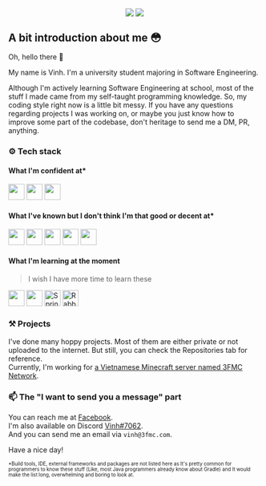 
<!-- <div align="center" style="display: flex; flex-direction: column;">
<img src="https://github-readme-stats.vercel.app/api?username=TinLite&count_private=true&show_icons=true&theme=github_dark&border_radius=0&hide_border=true"/>
<img src="https://github-readme-stats.vercel.app/api/top-langs/?username=TinLite&count_private=true&show_icons=true&theme=github_dark&langs_count=5&border_radius=0&hide_border=true"/>
</div> -->
<div align="center">
<img align="center" src="https://github-readme-stats.vercel.app/api?username=TinLite&count_private=true&show_icons=true&theme=github_dark"/>
<img align="center" src="https://github-readme-stats.vercel.app/api/top-langs/?username=TinLite&theme=github_dark&layout=compact"/>
</div>

## A bit introduction about me 😳

Oh, hello there 👋

My name is Vinh. I'm a university student majoring in Software Engineering.

Although I'm actively learning Software Engineering at school, most of the stuff I made came from my self-taught programming knowledge. So, my coding style right now is a little bit messy. If you have any questions regarding projects I was working on, or maybe you just know how to improve some part of the codebase, don't heritage to send me a DM, PR, anything.  

### ⚙️ Tech stack

#### What I'm confident at*

<div>
<img src="https://raw.githubusercontent.com/get-icon/geticon/master/icons/java.svg" width="32px" height="32px"/>
<img src="https://raw.githubusercontent.com/get-icon/geticon/master/icons/python.svg" width="32px" height="32px"/>
<img src="https://raw.githubusercontent.com/get-icon/geticon/master/icons/git-icon.svg" width="32px" height="32px"/>
</div>

#### What I've known but I don't think I'm that good or decent at*

<div>
<img src="https://raw.githubusercontent.com/get-icon/geticon/master/icons/html-5.svg" width="32px" height="32px"/>
<img src="https://raw.githubusercontent.com/get-icon/geticon/master/icons/javascript.svg" width="32px" height="32px"/>
<img src="https://raw.githubusercontent.com/get-icon/geticon/master/icons/c-sharp.svg" width="32px" height="32px"/>
<img src="https://raw.githubusercontent.com/get-icon/geticon/master/icons/ffmpeg-icon.svg" width="32px" height="32px"/>
<img src="https://raw.githubusercontent.com/get-icon/geticon/master/icons/autoit.svg" width="32px" height="32px"/>
</div>

#### What I'm learning at the moment

> I wish I have more time to learn these

<div>
<img src="https://raw.githubusercontent.com/get-icon/geticon/master/icons/c-plusplus.svg" width="32px" height="32px"/>
<img src="https://raw.githubusercontent.com/get-icon/geticon/master/icons/unity.svg" width="32px" height="32px"/>
<img alt="Spring" src="https://raw.githubusercontent.com/get-icon/geticon/master/icons/spring.svg" width="32px" height="32px"/>
<img alt="RabbitMQ" src="https://raw.githubusercontent.com/get-icon/geticon/master/icons/rabbitmq.svg" width="32px" height="32px"/>
</div>

### ⚒️ Projects

I've done many hoppy projects. Most of them are either private or not uploaded to the internet. But still, you can check the Repositories tab for reference.  
Currently, I'm working for [a Vietnamese Minecraft server named 3FMC Network](https://3fmc.com/).  

### 📫 The "I want to send you a message" part

You can reach me at [Facebook](https://fb.com/100036603073980).  
I'm also available on Discord [Vinh#7062](http://discord.com/users/284651448120115201).  
And you can send me an email via `vinh@3fmc.com`.

Have a nice day! 

<sub><sup>*Build tools, IDE, external frameworks and packages are not listed here as It's pretty common for programmers to know these stuff (Like, most Java programmers already know about Gradle) and It would make the list long, overwhelming and boring to look at.<sup><sub>

<!-- <center>![VinhGaming's GitHub stats](https://github-readme-stats.vercel.app/api?username=TinLite&count_private=true&show_icons=true&theme=github_dark)</center> -->
<!--
**TinLite/TinLite** is a ✨ _special_ ✨ repository because its `README.md` (this file) appears on your GitHub profile.

Here are some ideas to get you started:

- 🔭 I’m currently working on ...
- 🌱 I’m currently learning ...
- 👯 I’m looking to collaborate on ...
- 🤔 I’m looking for help with ...
- 💬 Ask me about ...
- 📫 How to reach me: ...
- 😄 Pronouns: ...
- ⚡ Fun fact: ...
-->
